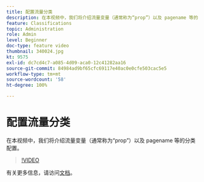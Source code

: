 ```yaml
---
title: 配置流量分类
description: 在本视频中，我们将介绍流量变量（通常称为“prop”）以及 pagename 等的分类配置。
feature: Classifications
topic: Administration
role: Admin
level: Beginner
doc-type: feature video
thumbnail: 340024.jpg
kt: 9575
exl-id: dc7cd4c7-a085-4d09-aca0-12c41282aa16
source-git-commit: 84984ad9bf65cfc69117e40ac0e0cfe503cac5e5
workflow-type: tm+mt
source-wordcount: '58'
ht-degree: 100%

---
```


# 配置流量分类

在本视频中，我们将介绍流量变量（通常称为“prop”）以及 pagename 等的分类配置。

>[!VIDEO](https://video.tv.adobe.com/v/340024/?quality=12&learn=on)

有关更多信息，请访问[文档](https://experienceleague.adobe.com/docs/analytics/admin/admin-tools/traffic-variables/traffic-classifications.html?lang=zh-Hans)。
